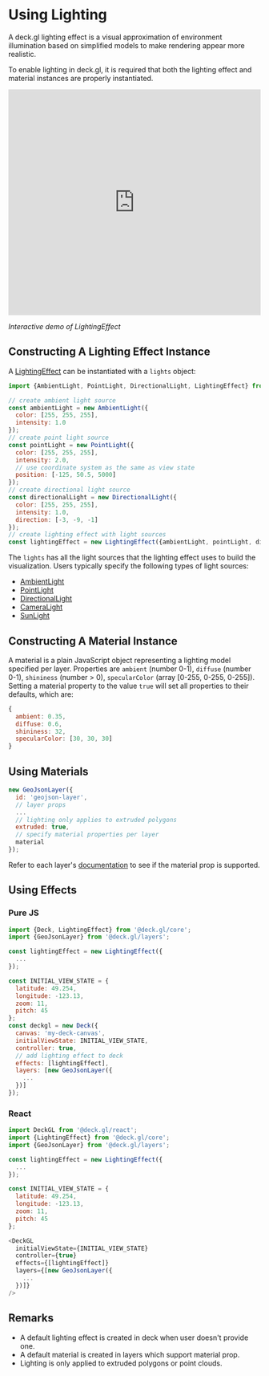# Using Lighting

A deck.gl lighting effect is a visual approximation of environment illumination based on simplified models to make rendering appear more realistic.

To enable lighting in deck.gl, it is required that both the lighting effect and material instances are properly instantiated.

<iframe height="450" style="width: 100%;" scrolling="no" title="deck.gl LightingEffect Demo" src="https://codepen.io/vis-gl/embed/ZZwrZz/?height=450&theme-id=light&default-tab=result" frameborder="no" allowtransparency="true" allowfullscreen="true">
  See the Pen <a href='https://codepen.io/vis-gl/pen/ZZwrZz/'>deck.gl LightingEffect Demo</a> by vis.gl
  (<a href='https://codepen.io/vis-gl'>@vis-gl</a>) on <a href='https://codepen.io'>CodePen</a>.
</iframe>

*Interactive demo of LightingEffect*

## Constructing A Lighting Effect Instance

A [LightingEffect](/docs/api-reference/core/lighting-effect.md) can be instantiated with a `lights` object:

```js
import {AmbientLight, PointLight, DirectionalLight, LightingEffect} from '@deck.gl/core';

// create ambient light source
const ambientLight = new AmbientLight({
  color: [255, 255, 255],
  intensity: 1.0
});
// create point light source
const pointLight = new PointLight({
  color: [255, 255, 255],
  intensity: 2.0,
  // use coordinate system as the same as view state
  position: [-125, 50.5, 5000]
});
// create directional light source
const directionalLight = new DirectionalLight({
  color: [255, 255, 255],
  intensity: 1.0,
  direction: [-3, -9, -1]
});
// create lighting effect with light sources
const lightingEffect = new LightingEffect({ambientLight, pointLight, directionalLight});
```

The `lights` has all the light sources that the lighting effect uses to build the visualization. Users typically specify the following types of light sources:

* [AmbientLight](/docs/api-reference/core/ambient-light.md)
* [PointLight](/docs/api-reference/core/point-light.md)
* [DirectionalLight](/docs/api-reference/core/directional-light.md)
* [CameraLight](/docs/api-reference/core/camera-light.md)
* [SunLight](/docs/api-reference/core/sun-light.md)


## Constructing A Material Instance

A material is a plain JavaScript object representing a lighting model specified per layer. Properties are `ambient` (number 0-1), `diffuse` (number 0-1), `shininess` (number > 0), `specularColor` (array [0-255, 0-255, 0-255]). Setting a material property to the value `true` will set all properties to their defaults, which are:

```js
{
  ambient: 0.35,
  diffuse: 0.6,
  shininess: 32,
  specularColor: [30, 30, 30]
}
```


## Using Materials

```js
new GeoJsonLayer({
  id: 'geojson-layer',
  // layer props
  ...
  // lighting only applies to extruded polygons
  extruded: true,
  // specify material properties per layer
  material
});
```
Refer to each layer's [documentation](/docs/api-reference/geo-layers/README.md) to see if the material prop is supported.

## Using Effects

### Pure JS

```js
import {Deck, LightingEffect} from '@deck.gl/core';
import {GeoJsonLayer} from '@deck.gl/layers';

const lightingEffect = new LightingEffect({
  ...
});

const INITIAL_VIEW_STATE = {
  latitude: 49.254,
  longitude: -123.13,
  zoom: 11,
  pitch: 45
};
const deckgl = new Deck({
  canvas: 'my-deck-canvas',
  initialViewState: INITIAL_VIEW_STATE,
  controller: true,
  // add lighting effect to deck
  effects: [lightingEffect],
  layers: [new GeoJsonLayer({
    ...
  })]
});
```

### React

```js
import DeckGL from '@deck.gl/react';
import {LightingEffect} from '@deck.gl/core';
import {GeoJsonLayer} from '@deck.gl/layers';

const lightingEffect = new LightingEffect({
  ...
});

const INITIAL_VIEW_STATE = {
  latitude: 49.254,
  longitude: -123.13,
  zoom: 11,
  pitch: 45
};

<DeckGL
  initialViewState={INITIAL_VIEW_STATE}
  controller={true}
  effects={[lightingEffect]}
  layers={[new GeoJsonLayer({
    ...
  })]}
/>
```

## Remarks

* A default lighting effect is created in deck when user doesn't provide one.
* A default material is created in layers which support material prop.
* Lighting is only applied to extruded polygons or point clouds.
